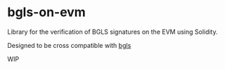 # bgls-on-evm
Library for the verification of BGLS signatures on the EVM using Solidity.

Designed to be cross compatible with [bgls](https://github.com/jlandrews/bgls)

WIP
